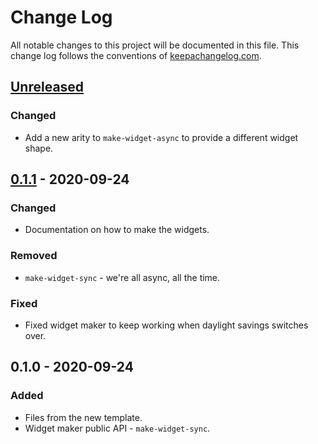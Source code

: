 # Change Log
All notable changes to this project will be documented in this file. This change log follows the conventions of [keepachangelog.com](http://keepachangelog.com/).

## [Unreleased]
### Changed
- Add a new arity to `make-widget-async` to provide a different widget shape.

## [0.1.1] - 2020-09-24
### Changed
- Documentation on how to make the widgets.

### Removed
- `make-widget-sync` - we're all async, all the time.

### Fixed
- Fixed widget maker to keep working when daylight savings switches over.

## 0.1.0 - 2020-09-24
### Added
- Files from the new template.
- Widget maker public API - `make-widget-sync`.

[Unreleased]: https://github.com/your-name/sanitize-s3-objectkey/compare/0.1.1...HEAD
[0.1.1]: https://github.com/your-name/sanitize-s3-objectkey/compare/0.1.0...0.1.1
